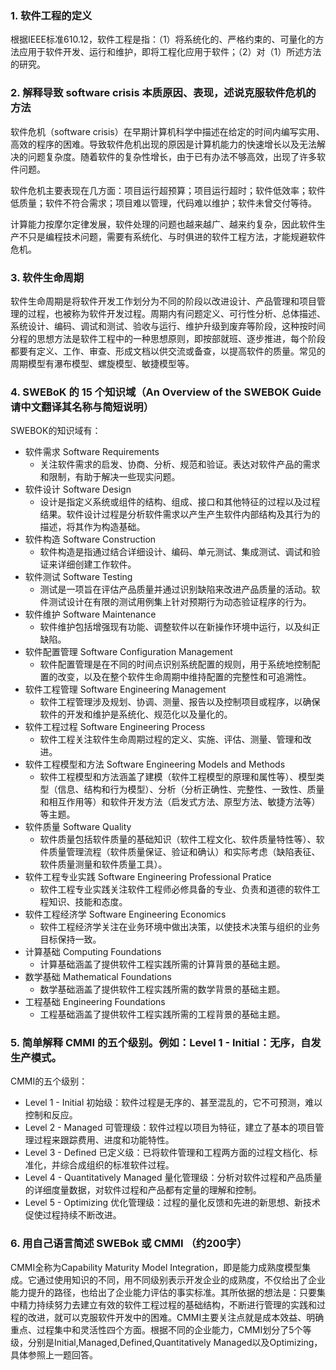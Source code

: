 ### 1. 软件工程的定义  
根据IEEE标准610.12，软件工程是指：（1）将系统化的、严格约束的、可量化的方法应用于软件开发、运行和维护，即将工程化应用于软件；（2）对（1）所述方法的研究。

### 2. 解释导致 software crisis 本质原因、表现，述说克服软件危机的方法
软件危机（software crisis）在早期计算机科学中描述在给定的时间内编写实用、高效的程序的困难。导致软件危机出现的原因是计算机能力的快速增长以及无法解决的问题复杂度。随着软件的复杂性增长，由于已有办法不够高效，出现了许多软件问题。

软件危机主要表现在几方面：项目运行超预算；项目运行超时；软件低效率；软件低质量；软件不符合需求；项目难以管理，代码难以维护；软件未曾交付等待。

计算能力按摩尔定律发展，软件处理的问题也越来越广、越来约复杂，因此软件生产不只是编程技术问题，需要有系统化、与时俱进的软件工程方法，才能规避软件危机。

### 3. 软件生命周期

软件生命周期是将软件开发工作划分为不同的阶段以改进设计、产品管理和项目管理的过程，也被称为软件开发过程。周期内有问题定义、可行性分析、总体描述、系统设计、编码、调试和测试、验收与运行、维护升级到废弃等阶段，这种按时间分程的思想方法是软件工程中的一种思想原则，即按部就班、逐步推进，每个阶段都要有定义、工作、审查、形成文档以供交流或备查，以提高软件的质量。常见的周期模型有瀑布模型、螺旋模型、敏捷模型等。

### 4. SWEBoK 的 15 个知识域（An Overview of the SWEBOK Guide 请中文翻译其名称与简短说明）
SWEBOK的知识域有：
 - 软件需求 Software Requirements
   - 关注软件需求的启发、协商、分析、规范和验证。表达对软件产品的需求和限制，有助于解决一些现实问题。
 - 软件设计 Software Design
   - 设计是指定义系统或组件的结构、组成、接口和其他特征的过程以及过程结果。软件设计过程是分析软件需求以产生产生软件内部结构及其行为的描述，将其作为构造基础。
 - 软件构造 Software Construction
   - 软件构造是指通过结合详细设计、编码、单元测试、集成测试、调试和验证来详细创建工作软件。
 - 软件测试 Software Testing
   - 测试是一项旨在评估产品质量并通过识别缺陷来改进产品质量的活动。软件测试设计在有限的测试用例集上针对预期行为动态验证程序的行为。
 - 软件维护 Software Maintenance
   - 软件维护包括增强现有功能、调整软件以在新操作环境中运行，以及纠正缺陷。
 - 软件配置管理 Software Configuration Management
   - 软件配置管理是在不同的时间点识别系统配置的规则，用于系统地控制配置的改变，以及在整个软件生命周期中维持配置的完整性和可追溯性。
 - 软件工程管理 Software Engineering Management
   - 软件工程管理涉及规划、协调、测量、报告以及控制项目或程序，以确保软件的开发和维护是系统化、规范化以及量化的。
 - 软件工程过程 Software Engineering Process
   - 软件工程关注软件生命周期过程的定义、实施、评估、测量、管理和改进。
 - 软件工程模型和方法 Software Engineering Models and Methods
   - 软件工程模型和方法涵盖了建模（软件工程模型的原理和属性等）、模型类型（信息、结构和行为模型）、分析（分析正确性、完整性、一致性、质量和相互作用等）和软件开发方法（启发式方法、原型方法、敏捷方法等）等主题。
 - 软件质量 Software Quality
   - 软件质量包括软件质量的基础知识（软件工程文化、软件质量特性等）、软件质量管理流程（软件质量保证、验证和确认）和实际考虑（缺陷表征、软件质量测量和软件质量工具）。
 - 软件工程专业实践 Software Engineering Professional Pratice
   - 软件工程专业实践关注软件工程师必修具备的专业、负责和道德的软件工程知识、技能和态度。
 - 软件工程经济学 Software Engineering Economics
   - 软件工程经济学关注在业务环境中做出决策，以使技术决策与组织的业务目标保持一致。
 - 计算基础 Computing Foundations
   - 计算基础涵盖了提供软件工程实践所需的计算背景的基础主题。
 - 数学基础 Mathematical Foundations
   - 数学基础涵盖了提供软件工程实践所需的数学背景的基础主题。
 - 工程基础 Engineering Foundations
   - 工程基础涵盖了提供软件工程实践所需的工程背景的基础主题。


### 5. 简单解释 CMMI 的五个级别。例如：Level 1 - Initial：无序，自发生产模式。

CMMI的五个级别：
 - Level 1 - Initial 初始级：软件过程是无序的、甚至混乱的，它不可预测，难以控制和反应。
 - Level 2 - Managed 可管理级：软件过程以项目为特征，建立了基本的项目管理过程来跟踪费用、进度和功能特性。
 - Level 3 - Defined 已定义级：已将软件管理和工程两方面的过程文档化、标准化，并综合成组织的标准软件过程。
 - Level 4 - Quantitatively Managed 量化管理级：分析对软件过程和产品质量的详细度量数据，对软件过程和产品都有定量的理解和控制。
 - Level 5 - Optimizing 优化管理级：过程的量化反馈和先进的新思想、新技术促使过程持续不断改进。


### 6. 用自己语言简述 SWEBok 或 CMMI （约200字）

CMMI全称为Capability Maturity Model Integration，即是能力成熟度模型集成。它通过使用知识的不同，用不同级别表示开发企业的成熟度，不仅给出了企业能力提升的路径，也给出了企业能力评估的事实标准。其所依据的想法是：只要集中精力持续努力去建立有效的软件工程过程的基础结构，不断进行管理的实践和过程的改进，就可以克服软件开发中的困难。CMMI主要关注点就是成本效益、明确重点、过程集中和灵活性四个方面。根据不同的企业能力，CMMI划分了5个等级，分别是Initial,Managed,Defined,Quantitatively Managed以及Optimizing，具体参照上一题回答。